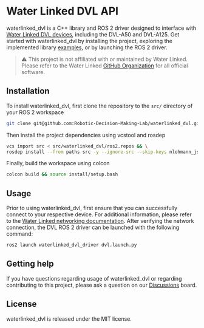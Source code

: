 # Water Linked DVL API

waterlinked_dvl is a C++ library and ROS 2 driver designed to interface with
[Water Linked DVL devices](https://waterlinked.com/dvl), including the DVL-A50
and DVL-A125. Get started with waterlinked_dvl by installing the project,
exploring the implemented library [examples](https://github.com/Robotic-Decision-Making-Lab/waterlinked_dvl/tree/main/examples),
or by launching the ROS 2 driver.

> :warning: This project is not affiliated with or maintained by Water Linked.
> Please refer to the Water Linked [GitHub Organization](https://github.com/waterlinked/)
> for all official software.

## Installation

To install waterlinked_dvl, first clone the repository to the `src/` directory
of your ROS 2 workspace

```bash
git clone git@github.com:Robotic-Decision-Making-Lab/waterlinked_dvl.git
```

Then install the project dependencies using vcstool and rosdep

```bash
vcs import src < src/waterlinked_dvl/ros2.repos && \
rosdep install --from paths src -y --ignore-src --skip-keys nlohmann_json
```

Finally, build the workspace using colcon

```bash
colcon build && source install/setup.bash
```

## Usage

Prior to using waterlinked_dvl, first ensure that you can successfully connect
to your respective device. For additional information, please refer to the
[Water Linked networking documentation](https://waterlinked.github.io/dvl/networking/).
After verifying the network connection, the DVL ROS 2 driver can be launched
with the following command:

```bash
ros2 launch waterlinked_dvl_driver dvl.launch.py
```

## Getting help

If you have questions regarding usage of waterlinked_dvl or regarding contributing
to this project, please ask a question on our [Discussions](https://github.com/Robotic-Decision-Making-Lab/waterlinked_dvl/discussions)
board.

## License

waterlinked_dvl is released under the MIT license.
